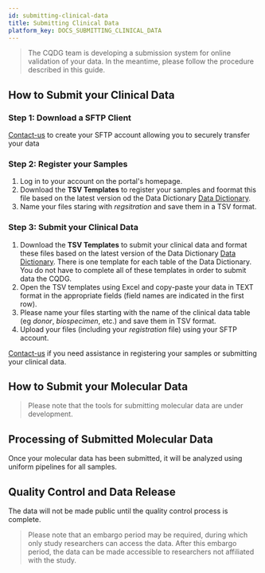```yaml
---
id: submitting-clinical-data
title: Submitting Clinical Data
platform_key: DOCS_SUBMITTING_CLINICAL_DATA
---
```



> The CQDG team is developing a submission system for online validation of your data. In the meantime, please follow the procedure described in this guide.



## How to Submit your Clinical Data


### Step 1: Download a SFTP Client

[Contact-us](https://plateforme.cqdg.ca/contact) to create your SFTP account allowing you to securely transfer your data 

### Step 2: Register your Samples

1. Log in to your account on the portal's homepage. 
2. Download the **TSV Templates** to register your samples and foormat this file based on the latest version od the Data Dictionary [Data Dictionary](/scripts/dictionary).
3. Name your files staring with _regsitration_ and save them in a TSV format.  


### Step 3: Submit your Clinical Data

1. Download the **TSV Templates** to submit your clinical data and format these files based on the latest version of the Data Dictionary [Data Dictionary](/scripts/dictionary). There is one template for each table of the Data Dictionary. You do not have to complete all of these templates in order to submit data the CQDG.
2. Open the TSV templates using Excel and copy-paste your data in TEXT format in the appropriate fields (field names are indicated in the first row). 
3. Please name your files starting with the name of the clinical data table (eg _donor_, _biospecimen_, etc.) and save them in TSV format.
4. Upload your files (including your _registration_ file) using your SFTP account. 


[Contact-us](https://plateforme.cqdg.ca/contact) if you need assistance in registering your samples or submitting your clinical data.

## How to Submit your Molecular Data

> Please note that the tools for submitting molecular data are under development.


## Processing of Submitted Molecular Data

Once your molecular data has been submitted, it will be analyzed using uniform pipelines for all samples.


## Quality Control and Data Release


The data will not be made public until the quality control process is complete.

> Please note that an embargo period may be required, during which only study researchers can access the data. After this embargo period, the data can be made accessible to researchers not affiliated with the study.
